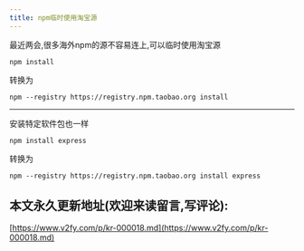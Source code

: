 ```yaml
---
title: npm临时使用淘宝源
---
```


最近两会,很多海外npm的源不容易连上,可以临时使用淘宝源

```
npm install
```
转换为
```
npm --registry https://registry.npm.taobao.org install
```


---


安装特定软件包也一样

```
npm install express
```
转换为
```
npm --registry https://registry.npm.taobao.org install express
```


## 本文永久更新地址(欢迎来读留言,写评论):

[https://www.v2fy.com/p/kr-000018.md](https://www.v2fy.com/p/kr-000018.md)
